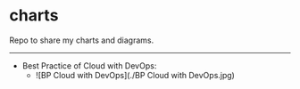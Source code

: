 # charts
Repo to share my charts and diagrams.

--------

- Best Practice of Cloud with DevOps:
   - ![BP Cloud with DevOps](./BP Cloud with DevOps.jpg)

